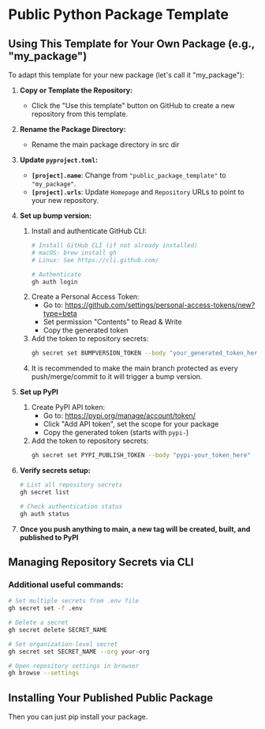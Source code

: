 # Public Python Package Template

## Using This Template for Your Own Package (e.g., "my_package")

To adapt this template for your new package (let's call it "my_package"):

1.  **Copy or Template the Repository:**
    *   Click the "Use this template" button on GitHub to create a new repository from this template.

2.  **Rename the Package Directory:**
    *   Rename the main package directory in src dir

3.  **Update `pyproject.toml`:**
    *   **`[project].name`**: Change from `"public_package_template"` to `"my_package"`.
    *   **`[project].urls`**: Update `Homepage` and `Repository` URLs to point to your new repository.

4.  **Set up bump version:**
    1.  Install and authenticate GitHub CLI:
        ```bash
        # Install GitHub CLI (if not already installed)
        # macOS: brew install gh
        # Linux: See https://cli.github.com/
        
        # Authenticate
        gh auth login
        ```
    2.  Create a Personal Access Token:
        *   Go to: https://github.com/settings/personal-access-tokens/new?type=beta
        *   Set permission "Contents" to Read & Write
        *   Copy the generated token
    3.  Add the token to repository secrets:
        ```bash
        gh secret set BUMPVERSION_TOKEN --body "your_generated_token_here"
        ```
    4.  It is recommended to make the main branch protected as every push/merge/commit to it will trigger a bump version.

5.  **Set up PyPI**
    1.  Create PyPI API token:
        *   Go to: https://pypi.org/manage/account/token/
        *   Click "Add API token", set the scope for your package
        *   Copy the generated token (starts with `pypi-`)
    2.  Add the token to repository secrets:
        ```bash
        gh secret set PYPI_PUBLISH_TOKEN --body "pypi-your_token_here"
        ```

6.  **Verify secrets setup:**
    ```bash
    # List all repository secrets
    gh secret list
    
    # Check authentication status
    gh auth status
    ```

7.  **Once you push anything to main, a new tag will be created, built, and published to PyPI**

## Managing Repository Secrets via CLI

### Additional useful commands:
```bash
# Set multiple secrets from .env file
gh secret set -f .env

# Delete a secret
gh secret delete SECRET_NAME

# Set organization-level secret
gh secret set SECRET_NAME --org your-org

# Open repository settings in browser
gh browse --settings
```

## Installing Your Published Public Package

Then you can just pip install your package.
